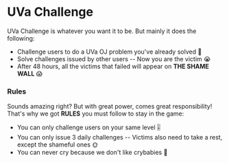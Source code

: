 # UVa Challenge

UVa Challenge is whatever you want it to be. But mainly it does the following:

  - Challenge users to do a UVa OJ problem you've already solved :triangular_flag_on_post:
  - Solve challenges issued by other users -- Now you are the victim :sob:
  - After 48 hours, all the victims that failed will appear on **THE SHAME WALL** :scream:

### Rules

Sounds amazing right? But with great power, comes great responsibility!<br>
That's why we got **RULES** you must follow to stay in the game:

 - You can only challenge users on your same level :level_slider:
 - You can only issue 3 daily challenges -- Victims also need to take a rest, except the shameful ones :sun_with_face:
 - You can never cry because we don't like crybabies :baby_bottle:

